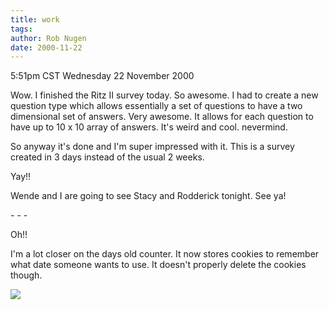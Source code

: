 ```yaml
---
title: work
tags: 
author: Rob Nugen
date: 2000-11-22
---
```


<title>Work</title>
<p class=date>5:51pm CST Wednesday 22 November 2000

<p>Wow.  I finished the Ritz II survey today.  So awesome.  I had to
create a new question type which allows essentially a set of questions
to have a two dimensional set of answers.  Very awesome.  It allows
for each question to have up to 10 x 10 array of answers.  It's weird
and cool.  nevermind.

<p>So anyway it's done and I'm super impressed with it.  This is a
survey created in 3 days instead of the usual 2 weeks.

<p>Yay!!

<p>Wende and I are going to see Stacy and Rodderick tonight.  See ya!

<p>- - -

<p>Oh!!

<p>I'm a lot closer on the days old counter.  It now stores cookies to
remember what date someone wants to use.  It doesn't properly delete
the cookies though.

<p><img src='/images/rob/wL-ROB.gif'>


